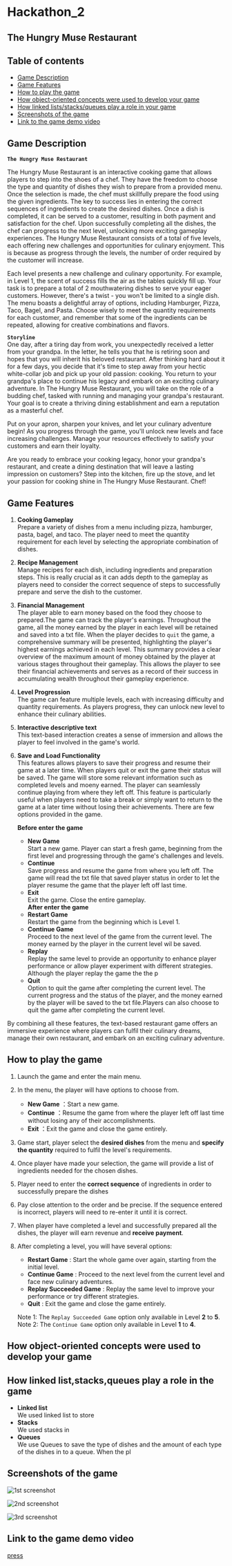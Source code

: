 # Hackathon_2

The Hungry Muse Restaurant
------------------------------------------------------------
## Table of contents ## 
- [Game Description](#Game-Description)
- [Game Features](#Game-Features)
- [How to play the game](#How-to-play-the-game)
- [How object-oriented concepts were used to develop your game](#How-object-oriented-concepts-were-used-to-develop-your-game)
- [How linked lists/stacks/queues play a role in your game](#How-linked-lists/stacks/queues-play-a-role-in-your-game)
- [Screenshots of the game](#Screenshots-of-the-game)
- [Link to the game demo video](#Link-to-the-game-demo-video)

## Game Description
**`The Hungry Muse Restaurant`**

The Hungry Muse Restaurant is an interactive cooking game that allows players to step into the shoes of a chef. They have the freedom to choose the type and quantity of dishes they wish to prepare from a provided menu. Once the selection is made, the chef must skillfully prepare the food using the given ingredients. The key to success lies in entering the correct sequences of ingredients to create the desired dishes. Once a dish is completed, it can be served to a customer, resulting in both payment and satisfaction for the chef. Upon successfully completing all the dishes, the chef can progress to the next level, unlocking more exciting gameplay experiences. The Hungry Muse Restaurant consists of a total of five levels, each offering new challenges and opportunities for culinary enjoyment. This is because as progress through the levels, the number of order required by the customer will increase.

Each level presents a new challenge and culinary opportunity. For example, in Level 1, the scent of success fills the air as the tables quickly fill up. Your task is to prepare a total of 2 mouthwatering dishes to serve your eager customers. However, there's a twist - you won't be limited to a single dish. The menu boasts a delightful array of options, including Hamburger, Pizza, Taco, Bagel, and Pasta. Choose wisely to meet the quantity requirements for each customer, and remember that some of the ingredients can be repeated, allowing for creative combinations and flavors.

**`Storyline`**<br>
One day, after a tiring day from work, you unexpectedly received a letter from your grandpa. In the letter, he tells you that he is retiring soon and hopes that you will inherit his beloved restaurant. After thinking hard about it for a few days, you decide that it's time to step away from your hectic white-collar job and pick up your old passion: cooking. You return to your grandpa's place to continue his legacy and embark on an exciting culinary adventure. In The Hungry Muse Restaurant, you will take on the role of a budding chef, tasked with running and managing your grandpa's restaurant. Your goal is to create a thriving dining establishment and earn a reputation as a masterful chef.

Put on your apron, sharpen your knives, and let your culinary adventure begin! As you progress through the game, you'll unlock new levels and face increasing challenges. Manage your resources effectively to satisfy your customers and earn their loyalty.

Are you ready to embrace your cooking legacy, honor your grandpa's restaurant, and create a dining destination that will leave a lasting impression on customers? Step into the kitchen, fire up the stove, and let your passion for cooking shine in The Hungry Muse Restaurant. Chef!


## Game Features

1. **Cooking Gameplay**<br>
   Prepare a variety of dishes from a menu including pizza, hamburger, pasta, bagel, and taco. The player need to meet the quantity requirement for each level by 
   selecting the appropriate combination of dishes.

2. **Recipe Management**<br>
   Manage recipes for each dish, including ingredients and preparation steps. This is really crucial as it can adds depth to the gameplay as players need to      consider the correct sequence of steps to successfully prepare and serve the dish to the customer.

3. **Financial Management**<br>
   The player able to earn money based on the food they choose to prepared.The game can track the player's earnings. Throughout the game, all the money earned by the player in each level will be retained and saved into a txt file. When the player decides to `quit` the game, a comprehensive summary will be presented, highlighting the player's highest earnings achieved in each level. This summary provides a clear overview of the maximum amount of money obtained by the player at various stages throughout their gameplay. This allows the player to see their financial achievements and serves as a record of their success in accumulating wealth throughout their gameplay experience.

4. **Level Progression**<br>
   The game can feature multiple levels, each with increasing difficulty and quantity requirements. As players progress, they can unlock new level to enhance their culinary abilities.

5. **Interactive descriptive text**<br>
   This text-based interaction creates a sense of immersion and allows the player to feel involved in the game's world.
   
6. **Save and Load Functionality**<br>
   This features allows players to save their progress and resume their game at a later time. When players quit or exit the game their status will be saved. The game will store some relevant information such as completed levels and moeny earned. The player can seamlessly continue playing from where they left off. This feature is particularly useful when players need to take a break or simply want to return to the game at a later time without losing their achievements. There are few options provided in the game.

   **Before enter the game**<br>   
      - **New Game**<br>
        Start a new game. Player can start a fresh game, beginning from the first level and progressing through the game's challenges and levels.
      - **Continue**<br>
        Save progress and resume the game from where you left off. The game will read the txt file that saved player status in order to let the player resume the game that the player left off last time.
      - **Exit**<br>
        Exit the game. Close the entire gameplay.<br>
   **After enter the game**<br>
      - **Restart Game**<br>
        Restart the game from the beginning which is Level 1.<br>
      - **Continue Game**<br>
        Proceed to the next level of the game from the current level. The money earned by the player in the current level wil be saved.
      - **Replay**<br>
        Replay the same level to provide an opportunity to enhance player performance or allow player experiment with different strategies. Although the player replay the game the the p
      - **Quit**<br>
        Option to quit the game after completing the current level. The current progress and the status of the player, and the money earned by the player will be saved to the txt file.Players can also choose to quit the game after completing the current level.
   
By combining all these features, the text-based restaurant game offers an immersive experience where players can fulfil their culinary dreams, manage their own restaurant, and embark on an exciting culinary adventure.

## How to play the game 
1. Launch the game and enter the main menu.
2. In the menu, the player will have options to choose from.
   - **New Game** ：Start a new game.
   - **Continue** ：Resume the game from where the player left off last time without losing any of their accomplishments.
   - **Exit** ：Exit the game and close the game entirely. 
3. Game start, player select the **desired dishes** from the menu and **specify the quantity** required to fulfil the level's requirements.
4. Once player have made your selection, the game will provide a list of ingredients needed for the chosen dishes.
5. Player need to enter the **correct sequence** of ingredients in order to successfully prepare the dishes
6. Pay close attention to the order and be precise. If the sequence entered is incorrect, players will need to re-enter it until it is correct.
7. When player have completed a level and successfully prepared all the dishes, the player will earn revenue and **receive payment**.
8. After completing a level, you will have several options:
      - **Restart Game** : Start the whole game over again, starting from the initial level.
      - **Continue Game** : Proceed to the next level from the current level and face new culinary adventures.
      - **Replay Succeeded Game** : Replay the same level to improve your performance or try different strategies.
      - **Quit** : Exit the game and close the game entirely. <br>
      
   Note 1: The `Replay Succeeded Game` option only available in Level **2** to **5**. <br>
   Note 2: The `Continue Game` option only available in Level **1** to **4**. <br>

## How object-oriented concepts were used to develop your game 


## How linked list,stacks,queues play a role in the game 
- **Linked list**<br>
We used linked list to store 
- **Stacks**<br>
We used stacks in
- **Queues**<br>
We use Queues to save the type of dishes and the amount of each type of the dishes in to a queue. When the pl
## Screenshots of the game 

![1st screenshot](https://github.com/jiajoo-alt/Hackathon_2/assets/120643036/5b230315-2717-4d6b-a531-2fcb75bddf7f)

![2nd screenshot](https://github.com/jiajoo-alt/Hackathon_2/assets/120643036/a799a67b-f566-497b-ac31-775a2762a345)

![3rd screenshot](https://github.com/jiajoo-alt/Hackathon_2/assets/120643036/d3868a90-d906-4340-bae7-adb9465cdd2d)

## Link to the game demo video
[press](https://docs.github.com/en/get-started/writing-on-github/getting-started-with-writing-and-formatting-on-github/basic-writing-and-formatting-syntax#uploading-assets) 
